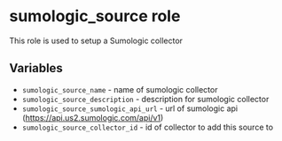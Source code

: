 # sumologic_source role
This role is used to setup a Sumologic collector

## Variables
* `sumologic_source_name` - name of sumologic collector
* `sumologic_source_description` - description for sumologic collector
* `sumologic_source_sumologic_api_url` - url of sumologic api (https://api.us2.sumologic.com/api/v1)
* `sumologic_source_collector_id` - id of collector to add this source to
